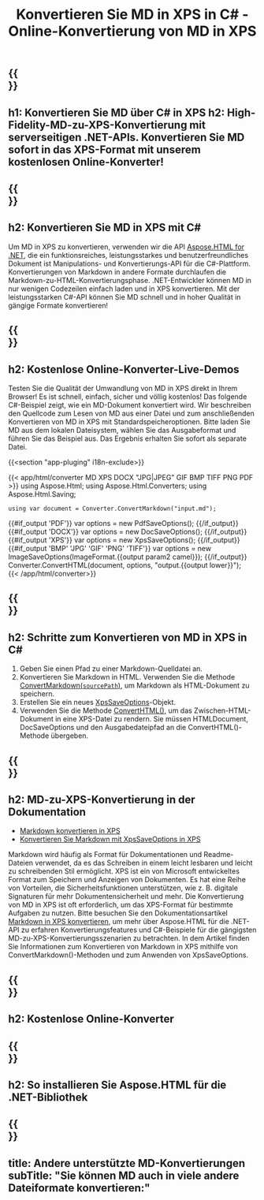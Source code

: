 ﻿---
translation: true
template: /templates/_template-conversion-child.md
title: Konvertieren Sie MD in XPS in C# - Online-Konvertierung von MD in XPS
description: C#-Beispielcode für die Konvertierung von MD in XPS. Verwenden Sie einfach die Konverter-API innerhalb von ASP.NET oder einer beliebigen .NET-Anwendung. Probieren Sie den Online-MD-zu-XPS-Konverter kostenlos aus!
url: /net/conversion/md-to-xps/
family: html
platformtag: net
feature: conversion
informat: MD
outformat: XPS
otherformats: PDF DOCX JPEG BMP GIF PNG TIFF HTML
---

{{<section banner>}}
---
h1: Konvertieren Sie MD über C# in XPS
h2: High-Fidelity-MD-zu-XPS-Konvertierung mit serverseitigen .NET-APIs. Konvertieren Sie MD sofort in das XPS-Format mit unserem kostenlosen Online-Konverter!
---

{{<section overview>}}
---
h2: Konvertieren Sie MD in XPS mit C#
---

Um MD in XPS zu konvertieren, verwenden wir die API [Aspose.HTML for .NET](https://products.aspose.com/html/net/), die ein funktionsreiches, leistungsstarkes und benutzerfreundliches Dokument ist Manipulations- und Konvertierungs-API für die C#-Plattform. Konvertierungen von Markdown in andere Formate durchlaufen die Markdown-zu-HTML-Konvertierungsphase. .NET-Entwickler können MD in nur wenigen Codezeilen einfach laden und in XPS konvertieren. Mit der leistungsstarken C#-API können Sie MD schnell und in hoher Qualität in gängige Formate konvertieren!

{{<section demos>}}
---
h2: Kostenlose Online-Konverter-Live-Demos
---

Testen Sie die Qualität der Umwandlung von MD in XPS direkt in Ihrem Browser! Es ist schnell, einfach, sicher und völlig kostenlos! Das folgende C#-Beispiel zeigt, wie ein MD-Dokument konvertiert wird. Wir beschreiben den Quellcode zum Lesen von MD aus einer Datei und zum anschließenden Konvertieren von MD in XPS mit Standardspeicheroptionen. Bitte laden Sie MD aus dem lokalen Dateisystem, wählen Sie das Ausgabeformat und führen Sie das Beispiel aus. Das Ergebnis erhalten Sie sofort als separate Datei.

{{<section "app-pluging" i18n-exclude>}}

{{< app/html/converter MD XPS DOCX "JPG|JPEG" GIF BMP TIFF PNG PDF >}}
using Aspose.Html;
using Aspose.Html.Converters;
using Aspose.Html.Saving;

    using var document = Converter.ConvertMarkdown("input.md");
{{#if_output 'PDF'}}
    var options = new PdfSaveOptions();
{{/if_output}}
{{#if_output 'DOCX'}}
    var options = new DocSaveOptions();
{{/if_output}}
{{#if_output 'XPS'}}
    var options = new XpsSaveOptions();
{{/if_output}}
{{#if_output 'BMP' 'JPG' 'GIF' 'PNG' 'TIFF'}}
    var options = new ImageSaveOptions(ImageFormat.{{output param2 camel}});
{{/if_output}}
    Converter.ConvertHTML(document, options, "output.{{output lower}}");   
{{< /app/html/converter>}}


{{<section steps>}}
---
h2: Schritte zum Konvertieren von MD in XPS in C#
---
1. Geben Sie einen Pfad zu einer Markdown-Quelldatei an.
1. Konvertieren Sie Markdown in HTML. Verwenden Sie die Methode [ConvertMarkdown(`sourcePath`)](https://apireference.aspose.com/html/net/aspose.html.converters.converter/convertmarkdown/methods/4), um Markdown als HTML-Dokument zu speichern.
1. Erstellen Sie ein neues [XpsSaveOptions](https://apireference.aspose.com/html/net/aspose.html.saving/xpssaveoptions)-Objekt.
1. Verwenden Sie die Methode [ConvertHTML()](https://apireference.aspose.com/html/net/aspose.html.converters/converter/converthtml/), um das Zwischen-HTML-Dokument in eine XPS-Datei zu rendern. Sie müssen HTMLDocument, DocSaveOptions und den Ausgabedateipfad an die ConvertHTML()-Methode übergeben.




{{<section documentation>}}
---
h2: MD-zu-XPS-Konvertierung in der Dokumentation
---

 - <a href="https://docs.aspose.com/html/net/converting-between-formats/markdown-to-xps/#convert-markdown-to-xps" target="_blank">Markdown konvertieren in XPS</a>
 - <a href="https://docs.aspose.com/html/net/converting-between-formats/markdown-to-xps/#convert-markdown-to-xps-using-xpssaveoptions" target="_blank" >Konvertieren Sie Markdown mit XpsSaveOptions in XPS</a>

Markdown wird häufig als Format für Dokumentationen und Readme-Dateien verwendet, da es das Schreiben in einem leicht lesbaren und leicht zu schreibenden Stil ermöglicht. XPS ist ein von Microsoft entwickeltes Format zum Speichern und Anzeigen von Dokumenten. Es hat eine Reihe von Vorteilen, die Sicherheitsfunktionen unterstützen, wie z. B. digitale Signaturen für mehr Dokumentensicherheit und mehr. Die Konvertierung von MD in XPS ist oft erforderlich, um das XPS-Format für bestimmte Aufgaben zu nutzen. Bitte besuchen Sie den Dokumentationsartikel [Markdown in XPS konvertieren](https://docs.aspose.com/html/net/converting-between-formats/markdown-to-xps/), um mehr über Aspose.HTML für die .NET-API zu erfahren Konvertierungsfeatures und C#-Beispiele für die gängigsten MD-zu-XPS-Konvertierungsszenarien zu betrachten. In dem Artikel finden Sie Informationen zum Konvertieren von Markdown in XPS mithilfe von ConvertMarkdown()-Methoden und zum Anwenden von XpsSaveOptions.

{{<section online-converters>}}
---
h2: Kostenlose Online-Konverter
---

{{<section get-started>}}
---
h2: So installieren Sie Aspose.HTML für die .NET-Bibliothek
---

{{<section other-conversions>}}
---
title: Andere unterstützte MD-Konvertierungen
subTitle: "Sie können MD auch in viele andere Dateiformate konvertieren:"
---